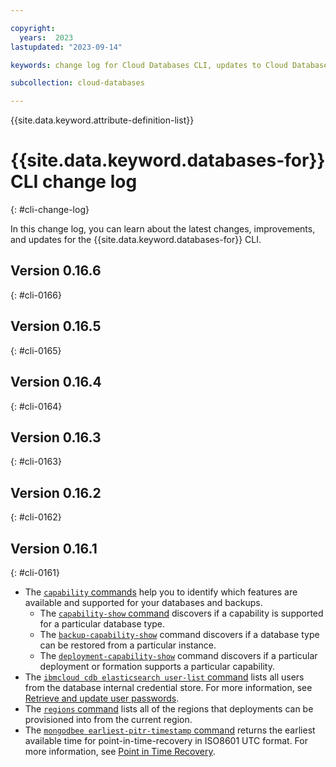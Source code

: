 ```yaml
---

copyright:
  years:  2023
lastupdated: "2023-09-14"

keywords: change log for Cloud Databases CLI, updates to Cloud Databases CLI

subcollection: cloud-databases

---
```


{{site.data.keyword.attribute-definition-list}}

# {{site.data.keyword.databases-for}} CLI change log
{: #cli-change-log}

In this change log, you can learn about the latest changes, improvements, and updates for the {{site.data.keyword.databases-for}} CLI. 

## Version 0.16.6
{: #cli-0166}

## Version 0.16.5
{: #cli-0165}

## Version 0.16.4
{: #cli-0164}

## Version 0.16.3
{: #cli-0163}

## Version 0.16.2
{: #cli-0162}

## Version 0.16.1
{: #cli-0161}

- The [`capability` commands](/docs/databases-cli-plugin?topic=databases-cli-plugin-cdb-reference#capability) help you to identify which features are available and supported for your databases and backups.
   - The [`capability-show` command](/docs/databases-cli-plugin?topic=databases-cli-plugin-cdb-reference#capability-show) discovers if a capability is supported for a particular database type.
   - The [`backup-capability-show`](/docs/databases-cli-plugin?topic=databases-cli-plugin-cdb-reference#capability-backup-show) command discovers if a database type can be restored from a particular instance.
   - The [`deployment-capability-show`](/docs/databases-cli-plugin?topic=databases-cli-plugin-cdb-reference#deployment-capability-show) command discovers if a particular deployment or formation supports a particular capability.
- The [`ibmcloud cdb elasticsearch user-list` command](/docs/databases-cli-plugin?topic=databases-cli-plugin-cdb-reference#elasticsearch-user-list) lists all users from the database internal credential store. For more information, see [Retrieve and update user passwords](/docs/databases-for-elasticsearch?topic=databases-for-elasticsearch-upgrading&interface=cli#esupgrade-retrieve-update-user-passwords).
- The [`regions` command](/docs/databases-cli-plugin?topic=databases-cli-plugin-cdb-reference#regions) lists all of the regions that deployments can be provisioned into from the current region.
- The [`mongodbee earliest-pitr-timestamp` command](/docs/databases-cli-plugin?topic=databases-cli-plugin-cdb-reference#mongodbee-earliest-pitr-timestamp) returns the earliest available time for point-in-time-recovery in ISO8601 UTC format. For more information, see [Point in Time Recovery](/docs/databases-for-mongodb?topic=databases-for-mongodb-pitr&interface=ui).
